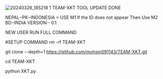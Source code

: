 ![20240328_185218 1](https://github.com/mohsin091143/TEAM-XKT/assets/101172197/73efe24e-195c-4918-a5bc-bbe852f9315b)
TEAM-XKT TOOL UPDATE DONE

NEPAL‒PK‒INDONESIA = USE M1 If the ID does not appear Then Use M2
BD‒INDIA 
VERSION:- 0.1 

NEW USER RUN FULL COMMAND

#SETUP COMMAND
rm -rf TEAM-XKT

git clone --depth=1 https://github.com/mohsin091143/TEAM-XKT.git

cd TEAM-XKT

python XKT.py


